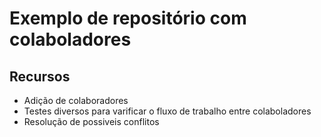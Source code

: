 # Exemplo de repositório com colaboladores

## Recursos

- Adição de colaboradores 
- Testes diversos para varificar o fluxo de trabalho entre colaboladores
- Resolução de possiveis conflitos
